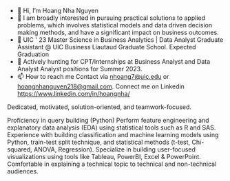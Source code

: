 - 👋 Hi, I’m Hoang Nha Nguyen
- 👀 I am broadly interested in pursuing practical solutions to applied problems, which involves statistical models and data driven decision making            methods, and have a significant impact on business outcomes.
- 🌱 UIC ' 23 Master Science in Business Analytics | Data Analyst Graduate Assistant @ UIC Business Liautaud Graduate School. 
     Expected Graduation 
- 💞️ Actively hunting for CPT/Internships at Business Analyst and Data Analyst Analyst positions for Summer 2023.
- 📫 How to reach me 
Contact via nhoang7@uic.edu or hoangnhanguyen218@gmail.com.
Connect me on Linkedin https://www.linkedin.com/in/hoangnha/

Dedicated, motivated, solution-oriented, and teamwork-focused. 

Proficiency in query building (Python)
Perform feature engineering and explanatory data analysis (EDA) using statistical tools such as R and SAS.
Experience with building classification and machine learning models using Python, train-test split technique, and statistical methods (t-test, Chi-squared, ANOVA, Regression).
Specialize in building user-focused visualizations using tools like Tableau, PowerBI, Excel & PowerPoint.
Comfortable in explaining a technical topic to technical and non-technical audiences.
<!---


hoangnha218/hoangnha218 is a ✨ special ✨ repository because its `README.md` (this file) appears on your GitHub profile.
You can click the Preview link to take a look at your changes.
--->
